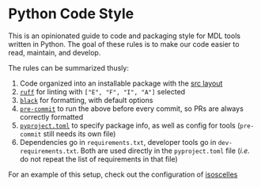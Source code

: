 # Python Code Style

This is an opinionated guide to code and packaging style for MDL tools written in Python. The goal of these rules is to make our code easier to read, maintain, and develop.

The rules can be summarized thusly:

 1. Code organized into an installable package with the [src layout](https://packaging.python.org/en/latest/discussions/src-layout-vs-flat-layout/)
 1. [`ruff`](https://beta.ruff.rs/docs/) for linting with `["E", "F", "I", "A"]` selected
 1. [`black`](https://black.readthedocs.io/en/stable/index.html) for formatting, with default options
 1. [`pre-commit`](https://pre-commit.com/) to run the above before every commit, so PRs are always correctly formatted
 1. [`pyproject.toml`](https://pip.pypa.io/en/stable/reference/build-system/pyproject-toml/) to specify package info, as well as config for tools (`pre-commit` still needs its own file)
 1. Dependencies go in `requirements.txt`, developer tools go in `dev-requirements.txt`. Both are used directly in the `pyproject.toml` file (_i.e._ do not repeat the list of requirements in that file)

For an example of this setup, check out the configuration of [isoscelles](https://github.com/MethodsDev/isoscelles)
